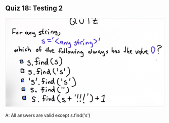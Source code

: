 ## Quiz 18: Testing 2

![alt text](./media/quiz-18-testing-2.JPG "testing 2")

A: All answers are valid except s.find('s')
